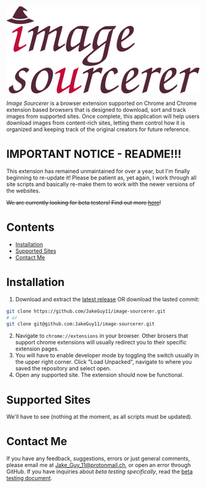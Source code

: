 <img src="res/icons/logo-large.png" alt="Image Sourcerer Logo" width=1024>

*Image Sourcerer* is a browser extension supported on Chrome and Chrome extension based browsers that is designed to download, sort and track images from supported sites. Once complete, this application will help users download images from content-rich sites, letting them control how it is organized and keeping track of the original creators for future reference.

# IMPORTANT NOTICE - README!!!

This extension has remained unmaintained for over a year, but I'm finally beginning to re-update it! Please be patient as, yet again, I work through all site scripts and basically re-make them to work with the newer versions of the websites.

~~We are currently looking for beta testers! Find out more [here](https://github.com/JakeGuy11/image-sourcerer/blob/main/beta-testing.md)!~~

# Contents
- [Installation](#Installation)
- [Supported Sites](#Supported-Sites)
- [Contact Me](#Contact-Me)

# Installation
1. Download and extract the [latest release](https://github.com/JakeGuy11/image-sourcerer/releases) OR download the lasted commit:
```bash
git clone https://github.com/JakeGuy11/image-sourcerer.git
# or
git clone git@github.com:JakeGuy11/image-sourcerer.git
```
2. Navigate to `chrome://extensions` in your browser. Other brosers that support chrome extensions will usually redirect you to their specific extension pages.
3. You will have to enable developer mode by toggling the switch usually in the upper right corner. Click "Load Unpacked", navigate to where you saved the repository and select open.
5. Open any supported site. The extension should now be functional.
# Supported Sites
We'll have to see (nothing at the moment, as all scripts must be updated).

# Contact Me
If you have any feedback, suggestions, errors or just general comments, please email me at Jake_Guy_11@protonmail.ch, or open an error through GitHub. If you have inquiries about *beta testing specifically*, read the [beta testing document](https://github.com/JakeGuy11/image-sourcerer/blob/main/beta-testing.md).
